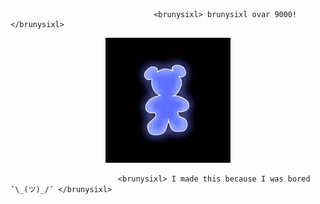                                     <brunysixl> brunysixl ovar 9000! </brunysixl>

 <p align="center">
  <img width="200" height="200" src="brunysixlgiflogo.gif">
</p>
  
                            <brunysixl> I made this because I was bored ¯\_(ツ)_/¯ </brunysixl>
